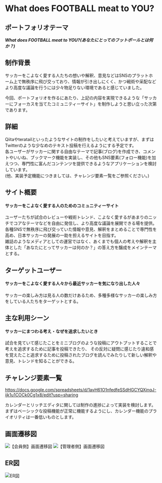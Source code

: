 # What does FOOTBALL meat to YOU?
## ポートフォリオテーマ
***What does FOOTBALL meat to YOU?(あなたにとってのフットボールとは何か？)***
## 制作背景
サッカーをこよなく愛する人たちの想いや解釈、意見などはSNSのプラットホーム上で無秩序に飛び交っており、情報が引き出しにくく、かつ戦術や采配などより高度な議論を行うには少々物足りない環境であると感じていました。 
  
今回、ポートフォリオを作るにあたり、上記の内容を実現できるような「サッカーにフォーカスを当てたコミュニティーサイト」を制作しようと思い立った次第であります。
## 詳細
Qiitaやteratailといったようなサイトの制作をしたいと考えていますが、まずはTwitterのような少なめのテキスト投稿を行えるようにする予定です。  
各ユーザーがサッカーに関する自由なテーマで記事(ブログ)を作成でき、コメントやいいね、ブックマーク機能を実装し、その他もSNS要素(フォロー機能)を加えつつ、専門性に富んだコンテンツを提供できるようなアプリケーションを検討しています。  
(他、実装予定機能につきましては、チャレンジ要素一覧をご参照ください。)
## サイト概要
#### サッカーをこよなく愛する人のためのコミュニティーサイト
ユーザーたちが試合のレビューや戦術トレンド、こよなく愛するがあまりのニッチでコアなテーマなどを自由に発信し、より高度な議論を展開できる場を提供。  
各種SNSで無秩序に飛び交っていた情報や意見、解釈をまとめることで専門性を高め、日本サッカーの発展の一助を担えるサイトを目指す。  
雑誌のようなメディアとしての運営ではなく、あくまでも個人の考えや解釈を主体とした「あなたにとってサッカーは何のか？」の答え方を醸成をメインテーマとする。
## ターゲットユーザー
#### サッカーをこよなく愛する人々から最近サッカーを気になり出した人々
サッカーの楽しみ方は見る人の数だけあるため、多種多様なサッカーの楽しみ方をしている人たちをターゲットとする。
## 主な利用シーン
#### サッカーにまつわる考え・なぜを追求したいとき
試合を見ていて感じたことをミニブログのような投稿にアウトプットすることで考えを追求するために記事を投稿できたり、
その反対に疑問に感じたり違和感を覚えたこと追求するために投稿されたブログを読んでみたりして新しい解釈や意見、トレンドを知ることができる。
## チャレンジ要素一覧
https://docs.google.com/spreadsheets/d/1avH61O1nfedfeSSdHGCYQXinqJ-ijk1u1COCk0Cg1x8/edit?usp=sharing  
  
カレンダーとリッチエディタに関しては制作の進捗によって実装を検討します。  
まずはベーシックな投稿機能が正常に機能するようにし、カレンダー機能のプライオリティは一番低いものとします。
## 画面遷移図
![【会員側】画面遷移図](https://user-images.githubusercontent.com/78304714/116954718-b0d4b280-accb-11eb-8ad9-7297754e0667.png)
![【管理者側】画面遷移図](https://user-images.githubusercontent.com/78304714/116954824-f6917b00-accb-11eb-88d6-10f7b7880cfc.png)
## ER図
![ER図](https://user-images.githubusercontent.com/78304714/117120099-e19d1080-adcd-11eb-88a9-a3dbb36f1c22.png)
